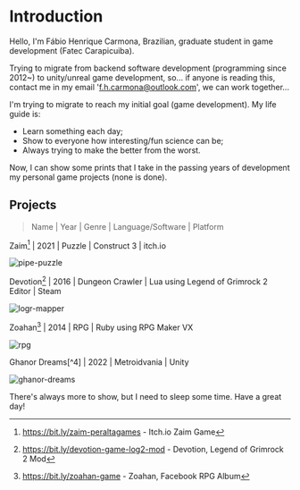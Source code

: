 # Introduction

Hello, I'm Fábio Henrique Carmona, Brazilian, graduate student in game development (Fatec Carapicuiba).

Trying to migrate from backend software development (programming since 2012~) to unity/unreal game development, so... if anyone is reading this, contact me in my email 'f.h.carmona@outlook.com', we can work together...

I'm trying to migrate to reach my initial goal (game development). My life guide is:

- Learn something each day;
- Show to everyone how interesting/fun science can be;
- Always trying to make the better from the worst.

Now, I can show some prints that I take in the passing years of development my personal game projects (none is done).

## Projects

> Name | Year | Genre | Language/Software | Platform

Zaim[^1] | 2021 | Puzzle | Construct 3 | itch.io

![pipe-puzzle](https://user-images.githubusercontent.com/100398695/155658094-ee736a93-524b-4a50-ae71-5739d1978d40.png)


Devotion[^2] | 2016 | Dungeon Crawler | Lua using Legend of Grimrock 2 Editor | Steam

![logr-mapper](https://user-images.githubusercontent.com/100398695/155658109-e6dec763-d153-43bf-a08a-67f9288e10ff.png)


Zoahan[^3] | 2014 | RPG | Ruby using RPG Maker VX

![rpg](https://user-images.githubusercontent.com/100398695/155658289-05621792-3f5a-4890-97c8-04892ce44460.png)

Ghanor Dreams[^4] | 2022 | Metroidvania | Unity

![ghanor-dreams](https://user-images.githubusercontent.com/100398695/156866248-0cecb9c1-531c-439e-aa5a-c3884184254d.png)


[^1]: https://bit.ly/zaim-peraltagames - Itch.io Zaim Game
[^2]: https://bit.ly/devotion-game-log2-mod - Devotion, Legend of Grimrock 2 Mod
[^3]: https://bit.ly/zoahan-game - Zoahan, Facebook RPG Album

There's always more to show, but I need to sleep some time.
Have a great day!

